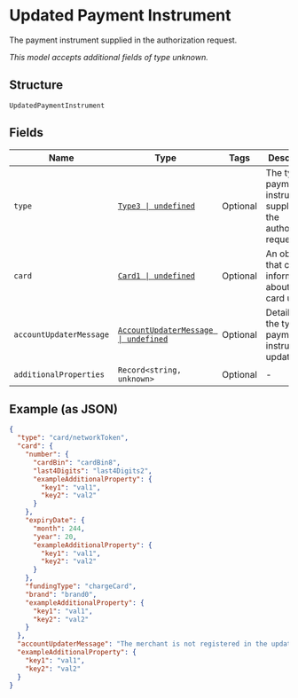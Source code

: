 
# Updated Payment Instrument

The payment instrument supplied in the authorization request.

*This model accepts additional fields of type unknown.*

## Structure

`UpdatedPaymentInstrument`

## Fields

| Name | Type | Tags | Description |
|  --- | --- | --- | --- |
| `type` | [`Type3 \| undefined`](../../doc/models/type-3.md) | Optional | The type of payment instrument supplied in the authorization request. |
| `card` | [`Card1 \| undefined`](../../doc/models/card-1.md) | Optional | An object that contains information about the card used. |
| `accountUpdaterMessage` | [`AccountUpdaterMessage \| undefined`](../../doc/models/account-updater-message.md) | Optional | Details on the type of payment instrument update. |
| `additionalProperties` | `Record<string, unknown>` | Optional | - |

## Example (as JSON)

```json
{
  "type": "card/networkToken",
  "card": {
    "number": {
      "cardBin": "cardBin8",
      "last4Digits": "last4Digits2",
      "exampleAdditionalProperty": {
        "key1": "val1",
        "key2": "val2"
      }
    },
    "expiryDate": {
      "month": 244,
      "year": 20,
      "exampleAdditionalProperty": {
        "key1": "val1",
        "key2": "val2"
      }
    },
    "fundingType": "chargeCard",
    "brand": "brand0",
    "exampleAdditionalProperty": {
      "key1": "val1",
      "key2": "val2"
    }
  },
  "accountUpdaterMessage": "The merchant is not registered in the update program",
  "exampleAdditionalProperty": {
    "key1": "val1",
    "key2": "val2"
  }
}
```

